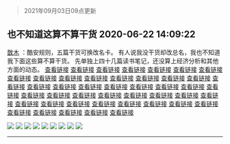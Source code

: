 > 2021年09月03日09点更新
<link rel="stylesheet" href="https://cdn.jsdelivr.net/gh/taotie6/sampleJSON@main/css/photo_show.css">


 ## 也不知道这算不算干货 2020-06-22 14:09:22

 [㪚木](https://www.coolapk.com/feed/19733215?shareKey=YmFkNjE5NWI4OTJmNjEzMTc1NjI~) ：酷安规则，五篇干货可换改名卡。
有人说我没干货却改总名，我也不知道我下面这些算不算干货。
先单独上四十几篇读书笔记，还没算上经济分析和其他方面的动态。<!--break-->
<a class="feed-link-url" href="https://www.coolapk.com/feed/8472871?shareKey=OGZkOTJhYjQ3MDUyNWVmMDQxNTM~&amp;shareUid=1081091&amp;shareFrom=com.coolapk.market_10.3.1" title="https://www.coolapk.com/feed/8472871?shareKey=OGZkOTJhYjQ3MDUyNWVmMDQxNTM~&amp;shareUid=1081091&amp;shareFrom=com.coolapk.market_10.3.1" target="_blank" rel="nofollow">查看链接</a>
<a class="feed-link-url" href="https://www.coolapk.com/feed/8696565?shareKey=ODgxYjhiZGYyNGEwNWVmMDQxYjE~&amp;shareUid=1081091&amp;shareFrom=com.coolapk.market_10.3.1" title="https://www.coolapk.com/feed/8696565?shareKey=ODgxYjhiZGYyNGEwNWVmMDQxYjE~&amp;shareUid=1081091&amp;shareFrom=com.coolapk.market_10.3.1" target="_blank" rel="nofollow">查看链接</a>
<a class="feed-link-url" href="https://www.coolapk.com/feed/8736449?shareKey=YzRhOTIzNWQ5NzllNWVmMDQxYmQ~&amp;shareUid=1081091&amp;shareFrom=com.coolapk.market_10.3.1" title="https://www.coolapk.com/feed/8736449?shareKey=YzRhOTIzNWQ5NzllNWVmMDQxYmQ~&amp;shareUid=1081091&amp;shareFrom=com.coolapk.market_10.3.1" target="_blank" rel="nofollow">查看链接</a>
<a class="feed-link-url" href="https://www.coolapk.com/feed/8794185?shareKey=ZTdkZDAwY2FiMGYxNWVmMDQxYzk~&amp;shareUid=1081091&amp;shareFrom=com.coolapk.market_10.3.1" title="https://www.coolapk.com/feed/8794185?shareKey=ZTdkZDAwY2FiMGYxNWVmMDQxYzk~&amp;shareUid=1081091&amp;shareFrom=com.coolapk.market_10.3.1" target="_blank" rel="nofollow">查看链接</a>
<a class="feed-link-url" href="https://www.coolapk.com/feed/8830784?shareKey=NTgxOWU3OTkwNDliNWVmMDQxZDQ~&amp;shareUid=1081091&amp;shareFrom=com.coolapk.market_10.3.1" title="https://www.coolapk.com/feed/8830784?shareKey=NTgxOWU3OTkwNDliNWVmMDQxZDQ~&amp;shareUid=1081091&amp;shareFrom=com.coolapk.market_10.3.1" target="_blank" rel="nofollow">查看链接</a>
<a class="feed-link-url" href="https://www.coolapk.com/feed/8951703?shareKey=NWVhYzAyNWJlZDBlNWVmMDQxZTM~&amp;shareUid=1081091&amp;shareFrom=com.coolapk.market_10.3.1" title="https://www.coolapk.com/feed/8951703?shareKey=NWVhYzAyNWJlZDBlNWVmMDQxZTM~&amp;shareUid=1081091&amp;shareFrom=com.coolapk.market_10.3.1" target="_blank" rel="nofollow">查看链接</a>
<a class="feed-link-url" href="https://www.coolapk.com/feed/9427884?shareKey=NGNmMzRkMjg0MTcxNWVmMDQyMGI~&amp;shareUid=1081091&amp;shareFrom=com.coolapk.market_10.3.1" title="https://www.coolapk.com/feed/9427884?shareKey=NGNmMzRkMjg0MTcxNWVmMDQyMGI~&amp;shareUid=1081091&amp;shareFrom=com.coolapk.market_10.3.1" target="_blank" rel="nofollow">查看链接</a>
<a class="feed-link-url" href="https://www.coolapk.com/feed/9541426?shareKey=OTgyY2M1ZTI2YTBjNWVmMDQyMWM~&amp;shareUid=1081091&amp;shareFrom=com.coolapk.market_10.3.1" title="https://www.coolapk.com/feed/9541426?shareKey=OTgyY2M1ZTI2YTBjNWVmMDQyMWM~&amp;shareUid=1081091&amp;shareFrom=com.coolapk.market_10.3.1" target="_blank" rel="nofollow">查看链接</a>
<a class="feed-link-url" href="https://www.coolapk.com/feed/9943630?shareKey=MzQzYjU0ZDBjY2UyNWVmMDQyNDA~&amp;shareUid=1081091&amp;shareFrom=com.coolapk.market_10.3.1" title="https://www.coolapk.com/feed/9943630?shareKey=MzQzYjU0ZDBjY2UyNWVmMDQyNDA~&amp;shareUid=1081091&amp;shareFrom=com.coolapk.market_10.3.1" target="_blank" rel="nofollow">查看链接</a>
<a class="feed-link-url" href="https://www.coolapk.com/feed/10019206?shareKey=MDhlOTJhMTY5NDVlNWVmMDQyNTA~&amp;shareUid=1081091&amp;shareFrom=com.coolapk.market_10.3.1" title="https://www.coolapk.com/feed/10019206?shareKey=MDhlOTJhMTY5NDVlNWVmMDQyNTA~&amp;shareUid=1081091&amp;shareFrom=com.coolapk.market_10.3.1" target="_blank" rel="nofollow">查看链接</a>
<a class="feed-link-url" href="https://www.coolapk.com/feed/10032148?shareKey=ZWUyZGYzNDI2YmEzNWVmMDQyNTk~&amp;shareUid=1081091&amp;shareFrom=com.coolapk.market_10.3.1" title="https://www.coolapk.com/feed/10032148?shareKey=ZWUyZGYzNDI2YmEzNWVmMDQyNTk~&amp;shareUid=1081091&amp;shareFrom=com.coolapk.market_10.3.1" target="_blank" rel="nofollow">查看链接</a>
<a class="feed-link-url" href="https://www.coolapk.com/feed/10040075?shareKey=MTkyNDRkY2U0M2IzNWVmMDQyNjI~&amp;shareUid=1081091&amp;shareFrom=com.coolapk.market_10.3.1" title="https://www.coolapk.com/feed/10040075?shareKey=MTkyNDRkY2U0M2IzNWVmMDQyNjI~&amp;shareUid=1081091&amp;shareFrom=com.coolapk.market_10.3.1" target="_blank" rel="nofollow">查看链接</a>
<a class="feed-link-url" href="https://www.coolapk.com/feed/10579767?shareKey=YTI4ZDc2MmJjMDFlNWVmMDQyOGI~&amp;shareUid=1081091&amp;shareFrom=com.coolapk.market_10.3.1" title="https://www.coolapk.com/feed/10579767?shareKey=YTI4ZDc2MmJjMDFlNWVmMDQyOGI~&amp;shareUid=1081091&amp;shareFrom=com.coolapk.market_10.3.1" target="_blank" rel="nofollow">查看链接</a>
<a class="feed-link-url" href="https://www.coolapk.com/feed/10606641?shareKey=YzcxOGNlZDZhYzVmNWVmMDQyYTc~&amp;shareUid=1081091&amp;shareFrom=com.coolapk.market_10.3.1" title="https://www.coolapk.com/feed/10606641?shareKey=YzcxOGNlZDZhYzVmNWVmMDQyYTc~&amp;shareUid=1081091&amp;shareFrom=com.coolapk.market_10.3.1" target="_blank" rel="nofollow">查看链接</a>
<a class="feed-link-url" href="https://www.coolapk.com/feed/10955924?shareKey=ZjZjZDI4M2VlZjQyNWVmMDQyYzU~&amp;shareUid=1081091&amp;shareFrom=com.coolapk.market_10.3.1https://www.coolapk.com/feed/11063706?shareKey=NzgwMjQyYTNhNDliNWVmMDQyZDY~&amp;shareUid=1081091&amp;shareFrom=com.coolapk.market_10.3.1" title="https://www.coolapk.com/feed/10955924?shareKey=ZjZjZDI4M2VlZjQyNWVmMDQyYzU~&amp;shareUid=1081091&amp;shareFrom=com.coolapk.market_10.3.1https://www.coolapk.com/feed/11063706?shareKey=NzgwMjQyYTNhNDliNWVmMDQyZDY~&amp;shareUid=1081091&amp;shareFrom=com.coolapk.market_10.3.1" target="_blank" rel="nofollow">查看链接</a>
<a class="feed-link-url" href="https://www.coolapk.com/feed/11105160?shareKey=MjA0NjdkNGEzOWU1NWVmMDQyZTc~&amp;shareUid=1081091&amp;shareFrom=com.coolapk.market_10.3.1" title="https://www.coolapk.com/feed/11105160?shareKey=MjA0NjdkNGEzOWU1NWVmMDQyZTc~&amp;shareUid=1081091&amp;shareFrom=com.coolapk.market_10.3.1" target="_blank" rel="nofollow">查看链接</a>
<a class="feed-link-url" href="https://www.coolapk.com/feed/11137476?shareKey=NzgwNmEyY2M2MTI3NWVmMDQyZjA~&amp;shareUid=1081091&amp;shareFrom=com.coolapk.market_10.3.1" title="https://www.coolapk.com/feed/11137476?shareKey=NzgwNmEyY2M2MTI3NWVmMDQyZjA~&amp;shareUid=1081091&amp;shareFrom=com.coolapk.market_10.3.1" target="_blank" rel="nofollow">查看链接</a>
<a class="feed-link-url" href="https://www.coolapk.com/feed/11203499?shareKey=ODQ1MjNjMWJhMWQ2NWVmMDQzMDA~&amp;shareUid=1081091&amp;shareFrom=com.coolapk.market_10.3.1" title="https://www.coolapk.com/feed/11203499?shareKey=ODQ1MjNjMWJhMWQ2NWVmMDQzMDA~&amp;shareUid=1081091&amp;shareFrom=com.coolapk.market_10.3.1" target="_blank" rel="nofollow">查看链接</a>
<a class="feed-link-url" href="https://www.coolapk.com/feed/11322323?shareKey=MDhhYmQ1NmZhZGE2NWVmMDQzMTI~&amp;shareUid=1081091&amp;shareFrom=com.coolapk.market_10.3.1" title="https://www.coolapk.com/feed/11322323?shareKey=MDhhYmQ1NmZhZGE2NWVmMDQzMTI~&amp;shareUid=1081091&amp;shareFrom=com.coolapk.market_10.3.1" target="_blank" rel="nofollow">查看链接</a>
<a class="feed-link-url" href="https://www.coolapk.com/feed/11532100?shareKey=ZGZjYWJlNTY3ZDc0NWVmMDQzMzk~&amp;shareUid=1081091&amp;shareFrom=com.coolapk.market_10.3.1" title="https://www.coolapk.com/feed/11532100?shareKey=ZGZjYWJlNTY3ZDc0NWVmMDQzMzk~&amp;shareUid=1081091&amp;shareFrom=com.coolapk.market_10.3.1" target="_blank" rel="nofollow">查看链接</a>
<a class="feed-link-url" href="https://www.coolapk.com/feed/11460733?shareKey=ZWM3NzYwZjZjNWQ2NWVmMDQzMjE~&amp;shareUid=1081091&amp;shareFrom=com.coolapk.market_10.3.1" title="https://www.coolapk.com/feed/11460733?shareKey=ZWM3NzYwZjZjNWQ2NWVmMDQzMjE~&amp;shareUid=1081091&amp;shareFrom=com.coolapk.market_10.3.1" target="_blank" rel="nofollow">查看链接</a>
<a class="feed-link-url" href="https://www.coolapk.com/feed/11769486?shareKey=NTUwNGRkNWRjNzc2NWVmMDQzNGU~&amp;shareUid=1081091&amp;shareFrom=com.coolapk.market_10.3.1" title="https://www.coolapk.com/feed/11769486?shareKey=NTUwNGRkNWRjNzc2NWVmMDQzNGU~&amp;shareUid=1081091&amp;shareFrom=com.coolapk.market_10.3.1" target="_blank" rel="nofollow">查看链接</a>
<a class="feed-link-url" href="https://www.coolapk.com/feed/11719948?shareKey=Y2M2NWQ5YTA4MTJjNWVmMDQzNDQ~&amp;shareUid=1081091&amp;shareFrom=com.coolapk.market_10.3.1" title="https://www.coolapk.com/feed/11719948?shareKey=Y2M2NWQ5YTA4MTJjNWVmMDQzNDQ~&amp;shareUid=1081091&amp;shareFrom=com.coolapk.market_10.3.1" target="_blank" rel="nofollow">查看链接</a>
<a class="feed-link-url" href="https://www.coolapk.com/feed/13194924?shareKey=NmEwNzljYjU1N2Q1NWVmMDQzYjA~&amp;shareUid=1081091&amp;shareFrom=com.coolapk.market_10.3.1" title="https://www.coolapk.com/feed/13194924?shareKey=NmEwNzljYjU1N2Q1NWVmMDQzYjA~&amp;shareUid=1081091&amp;shareFrom=com.coolapk.market_10.3.1" target="_blank" rel="nofollow">查看链接</a>
<a class="feed-link-url" href="https://www.coolapk.com/feed/12035396?shareKey=NmJhNDZjMWRmZTNjNWVmMDQzNjM~&amp;shareUid=1081091&amp;shareFrom=com.coolapk.market_10.3.1" title="https://www.coolapk.com/feed/12035396?shareKey=NmJhNDZjMWRmZTNjNWVmMDQzNjM~&amp;shareUid=1081091&amp;shareFrom=com.coolapk.market_10.3.1" target="_blank" rel="nofollow">查看链接</a>
<a class="feed-link-url" href="https://www.coolapk.com/feed/13591191?shareKey=MjZkOGIyZTFkODZiNWVmMDQzZGI~&amp;shareUid=1081091&amp;shareFrom=com.coolapk.market_10.3.1" title="https://www.coolapk.com/feed/13591191?shareKey=MjZkOGIyZTFkODZiNWVmMDQzZGI~&amp;shareUid=1081091&amp;shareFrom=com.coolapk.market_10.3.1" target="_blank" rel="nofollow">查看链接</a>
<a class="feed-link-url" href="https://www.coolapk.com/feed/12747086?shareKey=OTdlMjU4MGM5ZmE2NWVmMDQzODU~&amp;shareUid=1081091&amp;shareFrom=com.coolapk.market_10.3.1" title="https://www.coolapk.com/feed/12747086?shareKey=OTdlMjU4MGM5ZmE2NWVmMDQzODU~&amp;shareUid=1081091&amp;shareFrom=com.coolapk.market_10.3.1" target="_blank" rel="nofollow">查看链接</a>
<a class="feed-link-url" href="https://www.coolapk.com/feed/14047284?shareKey=NWE1YzU2ZWQ4OGFmNWVmMDQ0MWU~&amp;shareUid=1081091&amp;shareFrom=com.coolapk.market_10.3.1" title="https://www.coolapk.com/feed/14047284?shareKey=NWE1YzU2ZWQ4OGFmNWVmMDQ0MWU~&amp;shareUid=1081091&amp;shareFrom=com.coolapk.market_10.3.1" target="_blank" rel="nofollow">查看链接</a>
<a class="feed-link-url" href="https://www.coolapk.com/feed/13307288?shareKey=M2I3OWY1MWEzNGU0NWVmMDQzY2Y~&amp;shareUid=1081091&amp;shareFrom=com.coolapk.market_10.3.1" title="https://www.coolapk.com/feed/13307288?shareKey=M2I3OWY1MWEzNGU0NWVmMDQzY2Y~&amp;shareUid=1081091&amp;shareFrom=com.coolapk.market_10.3.1" target="_blank" rel="nofollow">查看链接</a>
<a class="feed-link-url" href="https://www.coolapk.com/feed/14375443?shareKey=MmRiYWNjYzZjZDM2NWVmMDQ0MmY~&amp;shareUid=1081091&amp;shareFrom=com.coolapk.market_10.3.1" title="https://www.coolapk.com/feed/14375443?shareKey=MmRiYWNjYzZjZDM2NWVmMDQ0MmY~&amp;shareUid=1081091&amp;shareFrom=com.coolapk.market_10.3.1" target="_blank" rel="nofollow">查看链接</a>
<a class="feed-link-url" href="https://www.coolapk.com/feed/14087554?shareKey=MDNjZTdkNTRkOGM1NWVmMDQ0MjQ~&amp;shareUid=1081091&amp;shareFrom=com.coolapk.market_10.3.1" title="https://www.coolapk.com/feed/14087554?shareKey=MDNjZTdkNTRkOGM1NWVmMDQ0MjQ~&amp;shareUid=1081091&amp;shareFrom=com.coolapk.market_10.3.1" target="_blank" rel="nofollow">查看链接</a>
<a class="feed-link-url" href="https://www.coolapk.com/feed/15585676?shareKey=MzRjMWFmNWY2NDQ3NWVmMDQ0N2Q~&amp;shareUid=1081091&amp;shareFrom=com.coolapk.market_10.3.1" title="https://www.coolapk.com/feed/15585676?shareKey=MzRjMWFmNWY2NDQ3NWVmMDQ0N2Q~&amp;shareUid=1081091&amp;shareFrom=com.coolapk.market_10.3.1" target="_blank" rel="nofollow">查看链接</a>
<a class="feed-link-url" href="https://www.coolapk.com/feed/15320302?shareKey=MzdmMDNjMjVhZjQ1NWVmMDQ0NzI~&amp;shareUid=1081091&amp;shareFrom=com.coolapk.market_10.3.1" title="https://www.coolapk.com/feed/15320302?shareKey=MzdmMDNjMjVhZjQ1NWVmMDQ0NzI~&amp;shareUid=1081091&amp;shareFrom=com.coolapk.market_10.3.1" target="_blank" rel="nofollow">查看链接</a>
<a class="feed-link-url" href="https://www.coolapk.com/feed/16427731?shareKey=NjY3ZDJkMWI1NGE2NWVmMDQ0Y2Q~&amp;shareUid=1081091&amp;shareFrom=com.coolapk.market_10.3.1" title="https://www.coolapk.com/feed/16427731?shareKey=NjY3ZDJkMWI1NGE2NWVmMDQ0Y2Q~&amp;shareUid=1081091&amp;shareFrom=com.coolapk.market_10.3.1" target="_blank" rel="nofollow">查看链接</a>
<a class="feed-link-url" href="https://www.coolapk.com/feed/16204245?shareKey=ZmI5Yjc0YzVkOGIwNWVmMDQ0YmU~&amp;shareUid=1081091&amp;shareFrom=com.coolapk.market_10.3.1" title="https://www.coolapk.com/feed/16204245?shareKey=ZmI5Yjc0YzVkOGIwNWVmMDQ0YmU~&amp;shareUid=1081091&amp;shareFrom=com.coolapk.market_10.3.1" target="_blank" rel="nofollow">查看链接</a>
<a class="feed-link-url" href="https://www.coolapk.com/feed/16648364?shareKey=MTk3NDVlZDBhYzM4NWVmMDQ0ZWQ~&amp;shareUid=1081091&amp;shareFrom=com.coolapk.market_10.3.1" title="https://www.coolapk.com/feed/16648364?shareKey=MTk3NDVlZDBhYzM4NWVmMDQ0ZWQ~&amp;shareUid=1081091&amp;shareFrom=com.coolapk.market_10.3.1" target="_blank" rel="nofollow">查看链接</a>
<a class="feed-link-url" href="https://www.coolapk.com/feed/16433297?shareKey=MTUzMWNhNWE1ZDE4NWVmMDQ0ZDU~&amp;shareUid=1081091&amp;shareFrom=com.coolapk.market_10.3.1" title="https://www.coolapk.com/feed/16433297?shareKey=MTUzMWNhNWE1ZDE4NWVmMDQ0ZDU~&amp;shareUid=1081091&amp;shareFrom=com.coolapk.market_10.3.1" target="_blank" rel="nofollow">查看链接</a>
<a class="feed-link-url" href="https://www.coolapk.com/feed/17207355?shareKey=YjY1OTM1YTQ0YjgxNWVmMDQ1MWI~&amp;shareUid=1081091&amp;shareFrom=com.coolapk.market_10.3.1" title="https://www.coolapk.com/feed/17207355?shareKey=YjY1OTM1YTQ0YjgxNWVmMDQ1MWI~&amp;shareUid=1081091&amp;shareFrom=com.coolapk.market_10.3.1" target="_blank" rel="nofollow">查看链接</a>
<a class="feed-link-url" href="https://www.coolapk.com/feed/16585991?shareKey=NjlhMDU0NDc5OWYxNWVmMDQ0ZTU~&amp;shareUid=1081091&amp;shareFrom=com.coolapk.market_10.3.1" title="https://www.coolapk.com/feed/16585991?shareKey=NjlhMDU0NDc5OWYxNWVmMDQ0ZTU~&amp;shareUid=1081091&amp;shareFrom=com.coolapk.market_10.3.1" target="_blank" rel="nofollow">查看链接</a>
<a class="feed-link-url" href="https://www.coolapk.com/feed/17720117?shareKey=NTQ2MDc1NWQzZDNhNWVmMDQ1NjI~&amp;shareUid=1081091&amp;shareFrom=com.coolapk.market_10.3.1" title="https://www.coolapk.com/feed/17720117?shareKey=NTQ2MDc1NWQzZDNhNWVmMDQ1NjI~&amp;shareUid=1081091&amp;shareFrom=com.coolapk.market_10.3.1" target="_blank" rel="nofollow">查看链接</a>
<a class="feed-link-url" href="https://www.coolapk.com/feed/16767522?shareKey=MWQ3YjVhOWUxOWVmNWVmMDQ0ZmE~&amp;shareUid=1081091&amp;shareFrom=com.coolapk.market_10.3.1" title="https://www.coolapk.com/feed/16767522?shareKey=MWQ3YjVhOWUxOWVmNWVmMDQ0ZmE~&amp;shareUid=1081091&amp;shareFrom=com.coolapk.market_10.3.1" target="_blank" rel="nofollow">查看链接</a>
<a class="feed-link-url" href="https://www.coolapk.com/feed/17936134?shareKey=NTUwZGI4MWEwZDdlNWVmMDQ1OGY~&amp;shareUid=1081091&amp;shareFrom=com.coolapk.market_10.3.1" title="https://www.coolapk.com/feed/17936134?shareKey=NTUwZGI4MWEwZDdlNWVmMDQ1OGY~&amp;shareUid=1081091&amp;shareFrom=com.coolapk.market_10.3.1" target="_blank" rel="nofollow">查看链接</a>
<a class="feed-link-url" href="https://www.coolapk.com/feed/18773803?shareKey=M2NjOTE4MzdjZTI3NWVmMDQ2MjE~&amp;shareUid=1081091&amp;shareFrom=com.coolapk.market_10.3.1" title="https://www.coolapk.com/feed/18773803?shareKey=M2NjOTE4MzdjZTI3NWVmMDQ2MjE~&amp;shareUid=1081091&amp;shareFrom=com.coolapk.market_10.3.1" target="_blank" rel="nofollow">查看链接</a>
<a class="feed-link-url" href="https://www.coolapk.com/feed/19182724?shareKey=Y2VjY2I5YTdhNTM3NWVmMDQ2NjU~&amp;shareUid=1081091&amp;shareFrom=com.coolapk.market_10.3.1" title="https://www.coolapk.com/feed/19182724?shareKey=Y2VjY2I5YTdhNTM3NWVmMDQ2NjU~&amp;shareUid=1081091&amp;shareFrom=com.coolapk.market_10.3.1" target="_blank" rel="nofollow">查看链接</a>
<a class="feed-link-url" href="https://www.coolapk.com/feed/19568268?shareKey=MjAwYTk4ZWEzY2NhNWVmMDQ2YjA~&amp;shareUid=1081091&amp;shareFrom=com.coolapk.market_10.3.1" title="https://www.coolapk.com/feed/19568268?shareKey=MjAwYTk4ZWEzY2NhNWVmMDQ2YjA~&amp;shareUid=1081091&amp;shareFrom=com.coolapk.market_10.3.1" target="_blank" rel="nofollow">查看链接</a> 

<div class="album">
<img class="img-item" src="http://image.coolapk.com/feed/2020/0622/14/1081091_368eb4d0_6150_0653@1080x2340.jpeg" />
<img class="img-item" src="http://image.coolapk.com/feed/2020/0622/14/1081091_3eab798c_6150_0655@1080x2340.jpeg" />
<img class="img-item" src="http://image.coolapk.com/feed/2020/0622/14/1081091_1d96b431_6150_0656@1080x2340.jpeg" />
<img class="img-item" src="http://image.coolapk.com/feed/2020/0622/14/1081091_db61640d_6150_0658@1080x2340.jpeg" />
<img class="img-item" src="http://image.coolapk.com/feed/2020/0622/14/1081091_9df156ee_6150_066@1080x2340.jpeg" />
<img class="img-item" src="http://image.coolapk.com/feed/2020/0622/14/1081091_b391ab29_6150_0662@1080x2340.jpeg" />
<img class="img-item" src="http://image.coolapk.com/feed/2020/0622/14/1081091_660eedea_6150_0664@1080x2340.jpeg" />
<img class="img-item" src="http://image.coolapk.com/feed/2020/0622/14/1081091_f0e784ca_6150_0665@1080x2340.jpeg" />
<img class="img-item" src="http://image.coolapk.com/feed/2020/0622/14/1081091_d383c74b_6150_0667@1080x2340.jpeg" />
</div>

 ------- 

